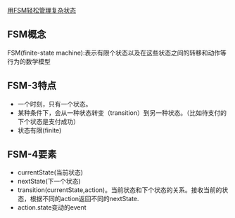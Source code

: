 [用FSM轻松管理复杂状态](https://zhuanlan.zhihu.com/p/44976296)

## FSM概念
FSM(finite-state machine):表示有限个状态以及在这些状态之间的转移和动作等行为的数学模型

## FSM-3特点
- 一个时刻，只有一个状态。
- 某种条件下，会从一种状态转变（transition）到另一种状态。（比如待支付的下个状态是支付成功）
- 状态有限(finite)

## FSM-4要素
- currentState(当前状态)
- nextState(下一个状态)
- transition(currentState,action)。当前状态和下个状态的关系。接收当前的状态，根据不同的action返回不同的nextState.
- action.state变动的event